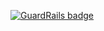 
[![GuardRails badge](https://badges.production.guardrails.io/bennythejudge/NewsApp2.svg)](https://www.guardrails.io)
